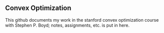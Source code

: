 ## Convex Optimization

This github documents my work in the stanford convex optimization course with Stephen P. Boyd; notes, assignments, etc. is put in here.
